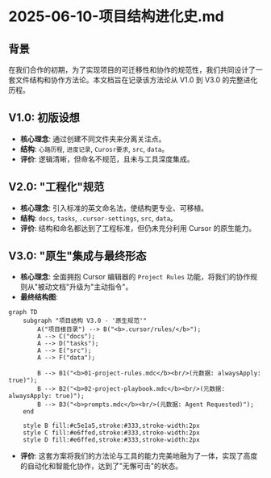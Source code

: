 # 2025-06-10-项目结构进化史.md

## 背景
在我们合作的初期，为了实现项目的可迁移性和协作的规范性，我们共同设计了一套文件结构和协作方法论。本文档旨在记录该方法论从 V1.0 到 V3.0 的完整进化历程。

## V1.0: 初版设想
- **核心理念**: 通过创建不同文件夹来分离关注点。
- **结构**: `心路历程`, `进度记录`, `Curosr要求`, `src`, `data`。
- **评价**: 逻辑清晰，但命名不规范，且未与工具深度集成。

## V2.0: "工程化"规范
- **核心理念**: 引入标准的英文命名法，使结构更专业、可移植。
- **结构**: `docs`, `tasks`, `.cursor-settings`, `src`, `data`。
- **评价**: 结构和命名都达到了工程标准，但仍未充分利用 Cursor 的原生能力。

## V3.0: "原生"集成与最终形态
- **核心理念**: 全面拥抱 Cursor 编辑器的 `Project Rules` 功能，将我们的协作规则从"被动文档"升级为"主动指令"。
- **最终结构图**:
```mermaid
graph TD
    subgraph "项目结构 V3.0 - '原生规范'"
        A("项目根目录") --> B("<b>.cursor/rules/</b>");
        A --> C("docs");
        A --> D("tasks");
        A --> E("src");
        A --> F("data");

        B --> B1("<b>01-project-rules.mdc</b><br/>(元数据: alwaysApply: true)");
        B --> B2("<b>02-project-playbook.mdc</b><br/>(元数据: alwaysApply: true)");
        B --> B3("<b>prompts.mdc</b><br/>(元数据: Agent Requested)");
    end

    style B fill:#c5e1a5,stroke:#333,stroke-width:2px
    style C fill:#e6ffed,stroke:#333,stroke-width:2px
    style D fill:#e6ffed,stroke:#333,stroke-width:2px
```
- **评价**: 这套方案将我们的方法论与工具的能力完美地融为了一体，实现了高度的自动化和智能化协作，达到了"无懈可击"的状态。 